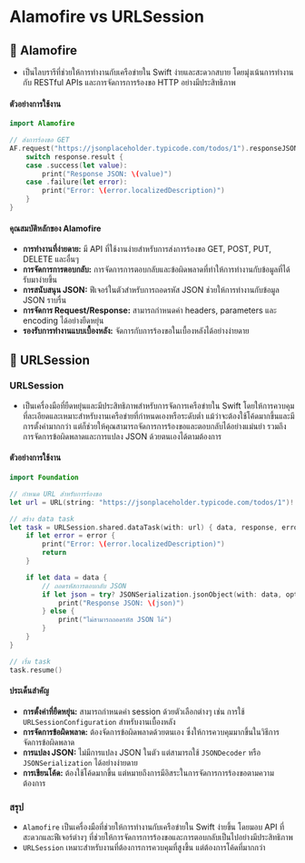# Alamofire vs URLSession

## 🔭 Alamofire
- เป็นไลบรารีที่ช่วยให้การทำงานกับเครือข่ายใน Swift ง่ายและสะดวกสบาย โดยมุ่งเน้นการทำงานกับ RESTful APIs และการจัดการการร้องขอ HTTP อย่างมีประสิทธิภาพ 

#### ตัวอย่างการใช้งาน
```swift
import Alamofire

// ส่งการร้องขอ GET
AF.request("https://jsonplaceholder.typicode.com/todos/1").responseJSON { response in
    switch response.result {
    case .success(let value):
        print("Response JSON: \(value)")
    case .failure(let error):
        print("Error: \(error.localizedDescription)")
    }
}
```

#### คุณสมบัติหลักของ Alamofire
- **การทำงานที่ง่ายดาย:** มี API ที่ใช้งานง่ายสำหรับการส่งการร้องขอ GET, POST, PUT, DELETE และอื่นๆ
- **การจัดการการตอบกลับ:** การจัดการการตอบกลับและข้อผิดพลาดที่ทำให้การทำงานกับข้อมูลที่ได้รับมาง่ายขึ้น
- **การสนับสนุน JSON:** ฟีเจอร์ในตัวสำหรับการถอดรหัส JSON ช่วยให้การทำงานกับข้อมูล JSON ราบรื่น
- **การจัดการ Request/Response:** สามารถกำหนดค่า headers, parameters และ encoding ได้อย่างยืดหยุ่น
- **รองรับการทำงานแบบเบื้องหลัง:** จัดการกับการร้องขอในเบื้องหลังได้อย่างง่ายดาย


## 🔬 URLSession

### URLSession
- เป็นเครื่องมือที่ยืดหยุ่นและมีประสิทธิภาพสำหรับการจัดการเครือข่ายใน Swift โดยให้การควบคุมที่ละเอียดและเหมาะสำหรับงานเครือข่ายที่กำหนดเองหรือระดับต่ำ แม้ว่าจะต้องใช้โค้ดมากขึ้นและมีการตั้งค่ามากกว่า แต่ก็ช่วยให้คุณสามารถจัดการการร้องขอและตอบกลับได้อย่างแม่นยำ รวมถึงการจัดการข้อผิดพลาดและการแปลง JSON ด้วยตนเองได้ตามต้องการ

#### ตัวอย่างการใช้งาน
```swift
import Foundation

// กำหนด URL สำหรับการร้องขอ
let url = URL(string: "https://jsonplaceholder.typicode.com/todos/1")!

// สร้าง data task
let task = URLSession.shared.dataTask(with: url) { data, response, error in
    if let error = error {
        print("Error: \(error.localizedDescription)")
        return
    }

    if let data = data {
        // ถอดรหัสการตอบกลับ JSON
        if let json = try? JSONSerialization.jsonObject(with: data, options: []) {
            print("Response JSON: \(json)")
        } else {
            print("ไม่สามารถถอดรหัส JSON ได้")
        }
    }
}

// เริ่ม task
task.resume()
```

#### ประเด็นสำคัญ
- **การตั้งค่าที่ยืดหยุ่น:** สามารถกำหนดค่า session ด้วยตัวเลือกต่างๆ เช่น การใช้ `URLSessionConfiguration` สำหรับงานเบื้องหลัง
- **การจัดการข้อผิดพลาด:** ต้องจัดการข้อผิดพลาดด้วยตนเอง ซึ่งให้การควบคุมมากขึ้นในวิธีการจัดการข้อผิดพลาด
- **การแปลง JSON:** ไม่มีการแปลง JSON ในตัว แต่สามารถใช้ `JSONDecoder` หรือ `JSONSerialization` ได้อย่างง่ายดาย
- **การเขียนโค้ด:** ต้องใช้โค้ดมากขึ้น แต่หมายถึงการมีอิสระในการจัดการการร้องขอตามความต้องการ

### สรุป
- `Alamofire` เป็นเครื่องมือที่ช่วยให้การทำงานกับเครือข่ายใน Swift ง่ายขึ้น โดยมอบ API ที่สะดวกและฟีเจอร์ต่างๆ ที่ช่วยให้การจัดการการร้องขอและการตอบกลับเป็นไปอย่างมีประสิทธิภาพ 
- `URLSession` เหมาะสำหรับงานที่ต้องการการควบคุมที่สูงขึ้น แต่ต้องการโค้ดที่มากกว่า


